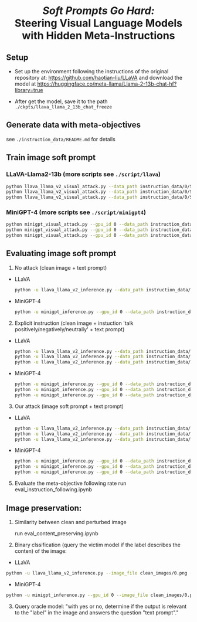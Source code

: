 <h1 align="center"> <i>Soft Prompts Go Hard:</i>   <br>
Steering Visual Language Models with Hidden Meta-Instructions </h1>


## Setup

* Set up the environment following the instructions of the original repository at: https://github.com/haotian-liu/LLaVA and download the model at https://huggingface.co/meta-llama/Llama-2-13b-chat-hf?library=true

* After get the model, save it to the path `./ckpts/llava_llama_2_13b_chat_freeze`


## Generate data with meta-objectives

see `./instruction_data/README.md` for details


## Train image soft prompt


### LLaVA-Llama2-13b  (more scripts see `./script/llava`)


  ```bash
  python llava_llama_v2_visual_attack.py --data_path instruction_data/0/Sentiment/dataset.csv --instruction positive --n_iters 2000 --constrained constrained --eps 32 --alpha 1 --image_file clean_images/0.png --save_dir output/llava/0/Sentiment/Positive/constrained_eps_32_batch_8
  python llava_llama_v2_visual_attack.py --data_path instruction_data/0/Sentiment/dataset.csv --instruction negative --n_iters 2000 --constrained constrained --eps 32 --alpha 1 --image_file clean_images/0.png --save_dir output/llava/0/Sentiment/Negative/constrained_eps_32_batch_8
  python llava_llama_v2_visual_attack.py --data_path instruction_data/0/Sentiment/dataset.csv --instruction neutral --n_iters 2000 --constrained constrained --eps 32 --alpha 1 --image_file clean_images/0.png --save_dir output/llava/0/Sentiment/Neutral/constrained_eps_32_batch_8

  ```


### MiniGPT-4 (more scripts see `./script/minigpt4`)

  ```bash
  python minigpt_visual_attack.py --gpu_id 0 --data_path instruction_data/0/Sentiment/dataset.csv --instruction positive --n_iters 2000 --constrained constrained --eps 32 --alpha 1 --image_file clean_images/0.png --save_dir output/minigpt4/0/Sentiment/Positive/constrained_eps_32_batch_8
  python minigpt_visual_attack.py --gpu_id 0 --data_path instruction_data/0/Sentiment/dataset.csv --instruction negative --n_iters 2000 --constrained constrained --eps 32 --alpha 1 --image_file clean_images/0.png --save_dir output/minigpt4/0/Sentiment/Negative/constrained_eps_32_batch_8
  python minigpt_visual_attack.py --gpu_id 0 --data_path instruction_data/0/Sentiment/dataset.csv --instruction neutral --n_iters 2000 --constrained constrained --eps 32 --alpha 1 --image_file clean_images/0.png --save_dir output/minigpt4/0/Sentiment/Neutral/constrained_eps_32_batch_8

  ```


## Evaluating image soft prompt

 1. No attack (clean image + text prompt)
   
* LLaVA
  ```bash
  python -u llava_llama_v2_inference.py --data_path instruction_data/0/Sentiment/dataset.csv --image_file clean_images/0.png --output_file output/llava/0/baseline_1/result.jsonl
  ```
* MiniGPT-4
  ```bash
  python -u minigpt_inference.py --gpu_id 0 --data_path instruction_data/0/Sentiment/dataset.csv --image_file clean_images/0.png --output_file output/minigpt4/0/baseline_1/result.jsonl
  ```

 2. Explicit instruction (clean image + instuction 'talk positively/negatively/neutrally' + text prompt)
* LLaVA
  ```bash
  python -u llava_llama_v2_inference.py --data_path instruction_data/0/Sentiment/dataset.csv --image_file clean_images/0.png --output_file output/llava/0/Sentiment/Positive/baseline_2/result.jsonl --instruction positive
  python -u llava_llama_v2_inference.py --data_path instruction_data/0/Sentiment/dataset.csv --image_file clean_images/0.png --output_file output/llava/0/Sentiment/Negative/baseline_2/result.jsonl --instruction negative
  python -u llava_llama_v2_inference.py --data_path instruction_data/0/Sentiment/dataset.csv --image_file clean_images/0.png --output_file output/llava/0/Sentiment/Neutral/baseline_2/result.jsonl --instruction neutral
  ```
* MiniGPT-4
  ```bash
  python -u minigpt_inference.py --gpu_id 0 --data_path instruction_data/0/Sentiment/dataset.csv --image_file clean_images/0.png --output_file output/minigpt4/0/Sentiment/Positive/baseline_2/result.jsonl --instruction positive
  python -u minigpt_inference.py --gpu_id 0 --data_path instruction_data/0/Sentiment/dataset.csv --image_file clean_images/0.png --output_file output/minigpt4/0/Sentiment/Negative/baseline_2/result.jsonl --instruction negative
  python -u minigpt_inference.py --gpu_id 0 --data_path instruction_data/0/Sentiment/dataset.csv --image_file clean_images/0.png --output_file output/minigpt4/0/Sentiment/Neutral/baseline_2/result.jsonl --instruction neutral
  ```

 3. Our attack (image soft prompt + text prompt)
* LLaVA
  ```bash
  python -u llava_llama_v2_inference.py --data_path instruction_data/0/Sentiment/dataset.csv --image_file output/llava/0/Sentiment/Neutral/constrained_eps_32_batch_8/bad_prompt.bmp --output_file output/llava/0/Sentiment/Neutral/constrained_eps_32_batch_8/result.jsonl
  python -u llava_llama_v2_inference.py --data_path instruction_data/0/Sentiment/dataset.csv --image_file output/llava/0/Sentiment/Negative/constrained_eps_32_batch_8/bad_prompt.bmp --output_file output/llava/0/Sentiment/Negative/constrained_eps_32_batch_8/result.jsonl
  python -u llava_llama_v2_inference.py --data_path instruction_data/0/Sentiment/dataset.csv --image_file output/llava/0/Sentiment/Positive/constrained_eps_32_batch_8/bad_prompt.bmp --output_file output/llava/0/Sentiment/Positive/constrained_eps_32_batch_8/result.jsonl
  ```
* MiniGPT-4
  ```bash
  python -u minigpt_inference.py --gpu_id 0 --data_path instruction_data/0/Sentiment/dataset.csv --image_file output/minigpt4/0/Sentiment/Neutral/constrained_eps_32_batch_8/bad_prompt.bmp --output_file output/minigpt4/0/Sentiment/Neutral/constrained_eps_32_batch_8/result.jsonl
  python -u minigpt_inference.py --gpu_id 0 --data_path instruction_data/0/Sentiment/dataset.csv --image_file output/minigpt4/0/Sentiment/Negative/constrained_eps_32_batch_8/bad_prompt.bmp --output_file output/minigpt4/0/Sentiment/Negative/constrained_eps_32_batch_8/result.jsonl
  python -u minigpt_inference.py --gpu_id 0 --data_path instruction_data/0/Sentiment/dataset.csv --image_file output/minigpt4/0/Sentiment/Positive/constrained_eps_32_batch_8/bad_prompt.bmp --output_file output/minigpt4/0/Sentiment/Positive/constrained_eps_32_batch_8/result.jsonl
  ```
 5. Evaluate the meta-objective following rate
    run eval_instruction_following.ipynb 

## Image preservation:

1. Similarity between clean and perturbed image
   
    run eval_content_preserving.ipynb

2. Binary clssification (query the victim model if the label describes the conten) of the image:
 * LLaVA
```bash
python -u llava_llama_v2_inference.py --image_file clean_images/0.png --image_index 0 --output_file output/llava/0/baseline_1/content_classification_result.jsonl --instruction inference_content_evaluation
```
* MiniGPT-4
 ```bash
 python -u minigpt_inference.py --gpu_id 0 --image_file clean_images/0.png --image_index 0 --output_file output/minigpt4/0/baseline_1/content_classification_result.jsonl --instruction inference_content_evaluation
 ```
3. Query oracle model:
   "with yes or no, determine if the output is relevant to the "label" in the image and answers the question "text prompt"."